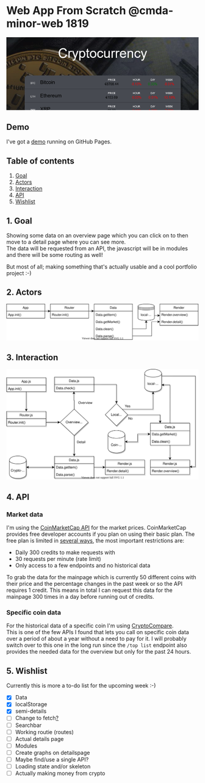 # Web App From Scratch @cmda-minor-web 1819

<kbd>![Shiny front-end](https://raw.githubusercontent.com/DanielvandeVelde/web-app-from-scratch-1920/master/public/img/banner.png "Shiny front-end")</kbd>

## Demo

I've got a [demo](https://danielvandevelde.github.io/web-app-from-scratch-1920/) running on GitHub Pages.

## Table of contents

1. [Goal](#1-Goal)
2. [Actors](#2-Actors)
3. [Interaction](#3-Interaction)
4. [API](#4-API)
5. [Wishlist](#5-Wishlist)

## 1. Goal

Showing some data on an overview page which you can click on to then move to a detail page where you can see more.  
The data will be requested from an API, the javascript will be in modules and there will be some routing as well!

But most of all; making something that's actually usable and a cool portfolio project :-)

## 2. Actors

<kbd>![Actor Diagram](https://raw.githubusercontent.com/DanielvandeVelde/web-app-from-scratch-1920/master/public/img/actor.svg "Actor diagram")</kbd>

## 3. Interaction

<kbd>![Interaction diagram](https://raw.githubusercontent.com/DanielvandeVelde/web-app-from-scratch-1920/master/public/img/Interaction.svg "Interaction diagram")</kbd>

## 4. API

### Market data

I'm using the [CoinMarketCap API](https://coinmarketcap.com/api/documentation/v1/) for the market prices.
CoinMarketCap provides free developer accounts if you plan on using their basic plan.
The free plan is limited in [several ways](https://pro.coinmarketcap.com/features), the most important restrictions are:

- Daily 300 credits to make requests with
- 30 requests per minute (rate limit)
- Only access to a few endpoints and no historical data

To grab the data for the mainpage which is currently 50 different coins with their price and the percentage changes in the past week or so the API requires 1 credit.
This means in total I can request this data for the mainpage 300 times in a day before running out of credits.

### Specific coin data

For the historical data of a specific coin I'm using [CryptoCompare](https://min-api.cryptocompare.com/).  
This is one of the few APIs I found that lets you call on specific coin data over a period of about a year without a need to pay for it.
I will probably switch over to this one in the long run since the `/top list` endpoint also provides the needed data for the overview but only for the past 24 hours.

## 5. Wishlist

Currently this is more a to-do list for the upcoming week :-)

- [x] Data
- [x] localStorage
- [x] semi-details
- [ ] Change to fetch[?](https://gomakethings.com/why-i-still-use-xhr-instead-of-the-fetch-api/)
- [ ] Searchbar
- [ ] Working routie (routes)
- [ ] Actual details page
- [ ] Modules
- [ ] Create graphs on detailspage
- [ ] Maybe find/use a single API?
- [ ] Loading state and/or skeleton
- [ ] Actually making money from crypto
